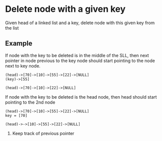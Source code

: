 # Delete node with a given key
Given head of a linked list and a key, delete node with this given key from the list

## Example
If node with the key to be deleted is in the middle of the SLL, then next pointer in node previous to the key node should start pointing to the node next to key node.
```
(head)->[70]->[10]->[55]->[22]->[NULL]
(key)->[55]

(head)->[70]->[10]->[22]->[NULL]
```

If node with the key to be deleted is the head node, then head should start pointing to the 2nd node
```
(head)->[70]->[10]->[55]->[22]->[NULL]
key = [70]

(head)->->[10]->[55]->[22]->[NULL]
```

1. Keep track of previous pointer
